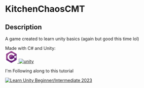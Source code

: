 # KitchenChaosCMT

## Description

A game created to learn unity basics (again but good this time lol)

Made with C# and Unity: \
<a href="https://www.w3schools.com/cs/" target="_blank" rel="noreferrer"> <img src="https://raw.githubusercontent.com/devicons/devicon/master/icons/csharp/csharp-original.svg" alt="csharp" width="40" height="40"/> </a> <a href="https://unity.com/" target="_blank" rel="noreferrer"> <img src="https://www.vectorlogo.zone/logos/unity3d/unity3d-icon.svg" alt="unity" width="40" height="40"/> </a> 

I'm Following along to this tutorial 

[![Learn Unity Beginner/Intermediate 2023](https://img.youtube.com/vi/AmGSEH7QcDg/maxresdefault.jpg)](https://youtu.be/AmGSEH7QcDg)
